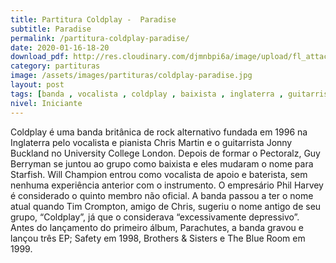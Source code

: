 ```yaml
---
title: Partitura Coldplay -  Paradise
subtitle: Paradise
permalink: /partitura-coldplay-paradise/
date: 2020-01-16-18-20
download_pdf: http://res.cloudinary.com/djmnbpi6a/image/upload/fl_attachment/v1/sheetmusic/coldplay-paradise-andrelino-js.pdf
category: partituras
image: /assets/images/partituras/coldplay-paradise.jpg
layout: post
tags: [banda , vocalista , coldplay , baixista , inglaterra , guitarrista ]
nivel: Iniciante
---
```

Coldplay é uma banda britânica de rock alternativo fundada em 1996 na Inglaterra pelo vocalista e pianista Chris Martin e o guitarrista Jonny Buckland no University College London. Depois de formar o Pectoralz, Guy Berryman se juntou ao grupo como baixista e eles mudaram o nome para Starfish. Will Champion entrou como vocalista de apoio e baterista, sem nenhuma experiência anterior com o instrumento. O empresário Phil Harvey é considerado o quinto membro não oficial. A banda passou a ter o nome atual quando Tim Crompton, amigo de Chris, sugeriu o nome antigo de seu grupo, “Coldplay”, já que o considerava “excessivamente depressivo”. Antes do lançamento do primeiro álbum, Parachutes, a banda gravou e lançou três EP; Safety em 1998, Brothers & Sisters e The Blue Room em 1999. 
